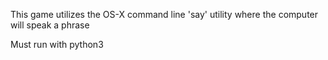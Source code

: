 This game utilizes the OS-X command line 'say' utility where the computer will speak a phrase

Must run with python3

